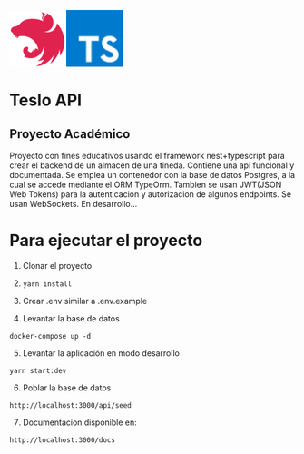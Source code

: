 <p align="">
  <a href="http://nestjs.com/" target="blank"><img src="nest.svg" width="100" alt="Nest Logo" 
  href="http://nestjs.com/" target="blank"><img src="typescript.svg" width="100" alt="ts Logo"/></a>
  
  

# Teslo API

## Proyecto Académico
Proyecto con fines educativos usando el framework nest+typescript para crear el backend de un almacén de una tineda. Contiene una api funcional y documentada. Se emplea un contenedor con la base de datos Postgres, a la cual se accede mediante el ORM TypeOrm. Tambien se usan JWT(JSON Web Tokens) para la autenticacion y autorizacion de algunos endpoints. Se usan WebSockets. En desarrollo...

# Para ejecutar el proyecto

1. Clonar el proyecto

2. ```yarn install```

3. Crear .env similar a .env.example

4. Levantar la base de datos
```
docker-compose up -d
```
5. Levantar la aplicación en modo desarrollo
```
yarn start:dev
```

6. Poblar la base de datos
```
http://localhost:3000/api/seed
```

7. Documentacion disponible en:
```
http://localhost:3000/docs
```
